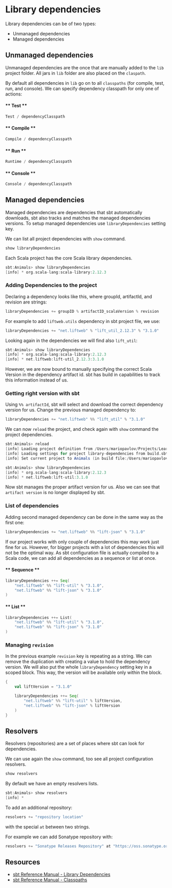 # Library dependencies

Library dependencies can be of two types:

- Unmanaged dependencies
- Managed dependencies

## Unmanaged dependencies

Unmanaged dependencies are the once that are manually added to the `lib` project folder. All jars in `lib` folder are also placed on the `claspath`.

By default all dependencies in `lib` go on to all `classpaths` (for compile, test, run, and console). We can specify dependency classpath for only one of actions:

<!-- tabs:start -->

#### ** Test **

```scala
Test / dependencyClasspath

```

#### ** Compile **

```scala
Compile / dependencyClasspath

```

#### ** Run **

```scala
Runtime / dependencyClasspath

```

#### ** Console **

```scala
Console / dependencyClasspath

```

<!-- tabs:end -->

## Managed dependencies

Managed dependencies are dependencies that sbt automatically downloads, sbt also tracks and matches the managed dependencies versions. To setup managed dependencies use `libraryDependencies` setting key. 

We can list all project dependencies with `show` command.  

```scala
show libraryDependencies
```

Each Scala project has the core Scala library dependencies.

```scala
sbt:Animals> show libraryDependencies
[info] * org.scala-lang:scala-library:2.12.3
```

### Adding Dependencies to the project

Declaring a dependency looks like this, where groupId, artifactId, and revision are strings:

```scala
libraryDependencies += groupID % artifactID_scalaVersion % revision
```

For example to add `liftweb.utils` dependency in sbt project file, we use:

```scala
libraryDependencies += "net.liftweb" % "lift_util_2.12.3" % "3.1.0"
```

Looking again in the dependencies we will find also `lift_util`:

```scala
sbt:Animals> show libraryDependencies
[info] * org.scala-lang:scala-library:2.12.3
[info] * net.liftweb:lift-util_2.12.3:3.1.0
```

However, we are now bound to manually specifying the correct Scala Version in the dependency artifact id. sbt has build in capabilities to track this information instead of us.

### Getting right version with sbt

Using `%% artifactId`, sbt will select and download the correct dependency version for us. Change the previous managed dependency to:

```scala
libraryDependencies += "net.liftweb" %% "lift_util" % "3.1.0"
```

We can now `reload` the project, and check again with `show` command the project dependencies.

```scala
sbt:Animals> reload
[info] Loading project definition from /Users/mariopavlov/Projects/Learn_Scala/src/sbt/library-dependencies/project
[info] Loading settings for project library-dependencies from build.sbt ...
[info] Set current project to Animals (in build file:/Users/mariopavlov/Projects/Learn_Scala/src/sbt/library-dependencies/)

sbt:Animals> show libraryDependencies
[info] * org.scala-lang:scala-library:2.12.3
[info] * net.liftweb:lift-util:3.1.0
```
Now sbt manages the proper artifact version for us. Also we can see that `artifact version` is no longer displayed by sbt.

### List of dependencies

Adding second managed dependency can be done in the same way as the first one:

```scala
libraryDependencies += "net.liftweb" %% "lift-json" % "3.1.0"
```

If our project works with only couple of dependencies this may work just fine for us. However, for bigger projects with a lot of dependencies this will not be the optimal way. 
As sbt configuration file is actually compiled to a Scala code, we can add all dependencies as a sequence or list at once.

<!-- tabs:start -->

#### ** Sequence **

```scala
libraryDependencies ++= Seq(
    "net.liftweb" %% "lift-util" % "3.1.0",
    "net.liftweb" %% "lift-json" % "3.1.0"
)
```

#### ** List **

```scala
libraryDependencies ++= List(
    "net.liftweb" %% "lift-util" % "3.1.0",
    "net.liftweb" %% "lift-json" % "3.1.0"
)
```

<!-- tabs:end -->

### Managing `revision`

In the previous example `revision` key is repeating as a string. We can remove the duplication with creating a value to hold the dependency version. We will also put the whole `libraryDependency` setting key in a scoped block. This way, the version will be available only within the block.

```scala
{
    val liftVersion = "3.1.0"

    libraryDependencies ++= Seq(
        "net.liftweb" %% "lift-util" % liftVersion,
        "net.liftweb" %% "lift-json" % liftVersion
    )
}
```

## Resolvers

Resolvers (repositories) are a set of places where sbt can look for dependencies. 

We can use again the `show` command, too see all project configuration resolvers. 

```scala
show resolvers
```

By default we have an empty resolvers lists.

```scala
sbt:Animals> show resolvers
[info] *
```

To add an additional repository:

```scala
resolvers += "repository location"
```

with the special `at` between two strings.

For example we can add Sonatype repository with:

```scala
resolvers += "Sonatype Releases Repository" at "https://oss.sonatype.org/content/repositories/Releases" 
```

## Resources

* [sbt Reference Manual - Library Dependencies](https://www.scala-sbt.org/1.x/docs/Library-Dependencies.html)
* [sbt Reference Manual - Classpaths](https://www.scala-sbt.org/1.x/docs/Classpaths.html)
